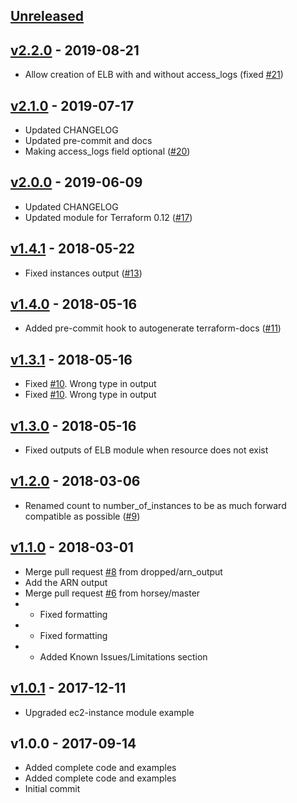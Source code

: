 <a name="unreleased"></a>
## [Unreleased]



<a name="v2.2.0"></a>
## [v2.2.0] - 2019-08-21

- Allow creation of ELB with and without access_logs (fixed [#21](https://github.com/terraform-aws-modules/terraform-aws-elb/issues/21))


<a name="v2.1.0"></a>
## [v2.1.0] - 2019-07-17

- Updated CHANGELOG
- Updated pre-commit and docs
- Making access_logs field optional ([#20](https://github.com/terraform-aws-modules/terraform-aws-elb/issues/20))


<a name="v2.0.0"></a>
## [v2.0.0] - 2019-06-09

- Updated CHANGELOG
- Updated module for Terraform 0.12 ([#17](https://github.com/terraform-aws-modules/terraform-aws-elb/issues/17))


<a name="v1.4.1"></a>
## [v1.4.1] - 2018-05-22

- Fixed instances output ([#13](https://github.com/terraform-aws-modules/terraform-aws-elb/issues/13))


<a name="v1.4.0"></a>
## [v1.4.0] - 2018-05-16

- Added pre-commit hook to autogenerate terraform-docs ([#11](https://github.com/terraform-aws-modules/terraform-aws-elb/issues/11))


<a name="v1.3.1"></a>
## [v1.3.1] - 2018-05-16

- Fixed [#10](https://github.com/terraform-aws-modules/terraform-aws-elb/issues/10). Wrong type in output
- Fixed [#10](https://github.com/terraform-aws-modules/terraform-aws-elb/issues/10). Wrong type in output


<a name="v1.3.0"></a>
## [v1.3.0] - 2018-05-16

- Fixed outputs of ELB module when resource does not exist


<a name="v1.2.0"></a>
## [v1.2.0] - 2018-03-06

- Renamed count to number_of_instances to be as much forward compatible as possible ([#9](https://github.com/terraform-aws-modules/terraform-aws-elb/issues/9))


<a name="v1.1.0"></a>
## [v1.1.0] - 2018-03-01

- Merge pull request [#8](https://github.com/terraform-aws-modules/terraform-aws-elb/issues/8) from dropped/arn_output
- Add the ARN output
- Merge pull request [#6](https://github.com/terraform-aws-modules/terraform-aws-elb/issues/6) from horsey/master
- - Fixed formatting
- - Fixed formatting
- - Added Known Issues/Limitations section


<a name="v1.0.1"></a>
## [v1.0.1] - 2017-12-11

- Upgraded ec2-instance module example


<a name="v1.0.0"></a>
## v1.0.0 - 2017-09-14

- Added complete code and examples
- Added complete code and examples
- Initial commit


[Unreleased]: https://github.com/terraform-aws-modules/terraform-aws-elb/compare/v2.2.0...HEAD
[v2.2.0]: https://github.com/terraform-aws-modules/terraform-aws-elb/compare/v2.1.0...v2.2.0
[v2.1.0]: https://github.com/terraform-aws-modules/terraform-aws-elb/compare/v2.0.0...v2.1.0
[v2.0.0]: https://github.com/terraform-aws-modules/terraform-aws-elb/compare/v1.4.1...v2.0.0
[v1.4.1]: https://github.com/terraform-aws-modules/terraform-aws-elb/compare/v1.4.0...v1.4.1
[v1.4.0]: https://github.com/terraform-aws-modules/terraform-aws-elb/compare/v1.3.1...v1.4.0
[v1.3.1]: https://github.com/terraform-aws-modules/terraform-aws-elb/compare/v1.3.0...v1.3.1
[v1.3.0]: https://github.com/terraform-aws-modules/terraform-aws-elb/compare/v1.2.0...v1.3.0
[v1.2.0]: https://github.com/terraform-aws-modules/terraform-aws-elb/compare/v1.1.0...v1.2.0
[v1.1.0]: https://github.com/terraform-aws-modules/terraform-aws-elb/compare/v1.0.1...v1.1.0
[v1.0.1]: https://github.com/terraform-aws-modules/terraform-aws-elb/compare/v1.0.0...v1.0.1
